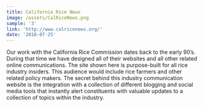 ```yaml
---
title: California Rice News
image: /assets/CalRiceNews.png
sample: '3'
link: 'http://www.calricenews.org/'
date: '2018-07-25'
---
```

Our work with the California Rice Commission dates back to the early 90’s. During that time we have designed all of their websites and all other related online communications. The site shown here is purpose-built for all rice industry insiders. This audience would include rice farmers and other related policy makers. The secret behind this industry communication website is the integration with a collection of different blogging and social media tools that instantly alert constituents with valuable updates to a collection of topics within the industry.
